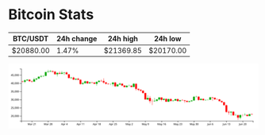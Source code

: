 # Bitcoin Stats

BTC/USDT|24h change|24h high|24h low|
|---|---|---|---|
|$20880.00|1.47%|$21369.85|$20170.00|

<img src="./chart.svg">
